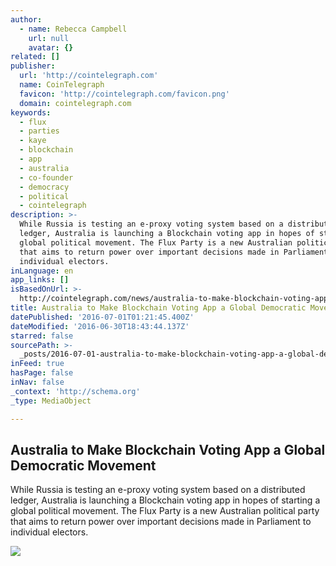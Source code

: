 ```yaml
---
author:
  - name: Rebecca Campbell
    url: null
    avatar: {}
related: []
publisher:
  url: 'http://cointelegraph.com'
  name: CoinTelegraph
  favicon: 'http://cointelegraph.com/favicon.png'
  domain: cointelegraph.com
keywords:
  - flux
  - parties
  - kaye
  - blockchain
  - app
  - australia
  - co-founder
  - democracy
  - political
  - cointelegraph
description: >-
  While Russia is testing an e-proxy voting system based on a distributed
  ledger, Australia is launching a Blockchain voting app in hopes of starting a
  global political movement. The Flux Party is a new Australian political party
  that aims to return power over important decisions made in Parliament to
  individual electors.
inLanguage: en
app_links: []
isBasedOnUrl: >-
  http://cointelegraph.com/news/australia-to-make-blockchain-voting-app-a-global-democratic-movement
title: Australia to Make Blockchain Voting App a Global Democratic Movement
datePublished: '2016-07-01T01:21:45.400Z'
dateModified: '2016-06-30T18:43:44.137Z'
starred: false
sourcePath: >-
  _posts/2016-07-01-australia-to-make-blockchain-voting-app-a-global-democratic.md
inFeed: true
hasPage: false
inNav: false
_context: 'http://schema.org'
_type: MediaObject

---
```

<article style=""><h1>Australia to Make Blockchain Voting App a Global Democratic Movement</h1><p>While Russia is testing an e-proxy voting system based on a distributed ledger, Australia is launching a Blockchain voting app in hopes of starting a global political movement. The Flux Party is a new Australian political party that aims to return power over important decisions made in Parliament to individual electors.</p><img src="http://cointelegraph.com/images/725_aHR0cDovL2NvaW50ZWxlZ3JhcGguY29tL3N0b3JhZ2UvdXBsb2Fkcy92aWV3LzAwYjU4NDBjYTI2YmQ5ZGFkMWE3ZWFlYWUzMDkwMDBkLmpwZw==.jpg" /></article>